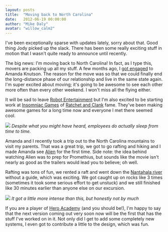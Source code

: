 ```yaml
---
layout: posts
title:  "Moving back to North Carolina"
date:   2012-06-19 00:00:00
author: "Mike Daly"
avatar: "willow_calm2"
---
```

I've been exceptionally sparse with updates lately, sorry about that. Good thing Jody picked up the slack. There has been some really exciting stuff in motion that I wasn't quite ready to announce until recently.

The big news: I'm moving back to North Carolina! In fact, as I type this, movers are packing up all my stuff. A few months ago, I [got engaged](/2011/11/29/biggest-news-is-best-news.html) to Amanda Knutson. The reason for the move was so that we could finally end the long-distance phase of our relationship and live in the same state again. I'm super excited about moving; it's going to be awesome to see each other more often than every other weekend. I won't miss all the flying either.

It will be sad to leave [Robot Entertainment](http://www.robotentertainment.com) but I'm also excited to be starting work at [Insomniac Games](http://www.insomniacgames.com) of [Ratchet and Clank](http://www.ratchetandclank.com/en_US/index.htm) fame. They've been making awesome games for a long time now and everyone I met there seemed cool.

![](https://content.duelingmonkeys.com/filespace/mike/insomniaclogo_580.jpg)
_Despite what you might have heard, employees do actually sleep from time to time._

Amanda and I recently took a trip out to the North Carolina mountains to visit my parents. That was a great trip, we got to go rafting and hiking and I made Amanda see [Alien](http://www.imdb.com/title/tt0078748/) for the first time. Side note: the idea behind watching Alien was to prep for Promethius, but sounds like the movie isn't nearly as good as the trailers would lead you to believe; oh well. 

Rafting was tons of fun, we rented a raft and went down the [Nantahala river](http://en.wikipedia.org/wiki/Nantahala_River) without a guide, which was exciting. We got caught up on rocks like 3 times (sometimes it took some serious effort to get unstuck) and we still finished like 30 minutes earlier than anyone else on our excursion.

![](https://content.duelingmonkeys.com/filespace/mike/rafting_600.jpg)
_It got a little more intense than this, but honestly not by much_

If you are a player of [Hero Academy](http://www.robotentertainment.com/games/heroacademy) (and you should be!), I'm happy to say that the next version coming out very soon now will be the first that has the stuff I've worked on in it. Not only did I get to add some completely new systems, I even got to contribute a little to the design, which was fun.
